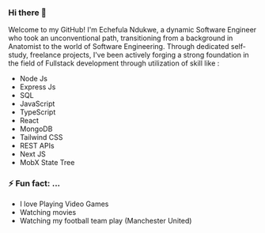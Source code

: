 ### Hi there 👋
Welcome to my GitHub! I'm Echefula Ndukwe, a dynamic Software Engineer who took an unconventional path, transitioning from a background in Anatomist to the world of Software Engineering. Through dedicated self-study, freelance projects, I've been actively forging a strong foundation in the field of Fullstack development through utilization of skill like :
- Node Js
- Express Js
- SQL
- JavaScript
- TypeScript
- React
- MongoDB
- Tailwind CSS
- REST APIs
- Next JS
- MobX State Tree
### ⚡ Fun fact: ...
- I love Playing Video Games
- Watching movies
- Watching my football team play (Manchester United)

<!--


- 🔭 I’m currently working on ...
- 🌱 I’m currently learning ...
- 👯 I’m looking to collaborate on ...
- 🤔 I’m looking for help with ...
- 💬 Ask me about ...
- 📫 How to reach me: ...
- 😄 Pronouns: ...
-->
